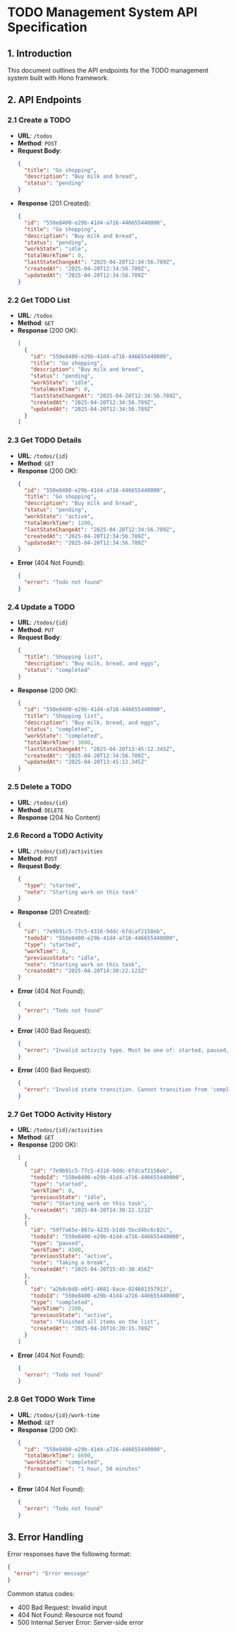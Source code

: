 # TODO Management System API Specification

## 1. Introduction
This document outlines the API endpoints for the TODO management system built with Hono framework.

## 2. API Endpoints

### 2.1 Create a TODO
- **URL**: `/todos`
- **Method**: `POST`
- **Request Body**:
  ```json
  {
    "title": "Go shopping",
    "description": "Buy milk and bread",
    "status": "pending"
  }
  ```
- **Response** (201 Created):
  ```json
  {
    "id": "550e8400-e29b-41d4-a716-446655440000",
    "title": "Go shopping",
    "description": "Buy milk and bread",
    "status": "pending",
    "workState": "idle",
    "totalWorkTime": 0,
    "lastStateChangeAt": "2025-04-20T12:34:56.789Z",
    "createdAt": "2025-04-20T12:34:56.789Z",
    "updatedAt": "2025-04-20T12:34:56.789Z"
  }
  ```

### 2.2 Get TODO List
- **URL**: `/todos`
- **Method**: `GET`
- **Response** (200 OK):
  ```json
  [
    {
      "id": "550e8400-e29b-41d4-a716-446655440000",
      "title": "Go shopping",
      "description": "Buy milk and bread",
      "status": "pending",
      "workState": "idle",
      "totalWorkTime": 0,
      "lastStateChangeAt": "2025-04-20T12:34:56.789Z",
      "createdAt": "2025-04-20T12:34:56.789Z",
      "updatedAt": "2025-04-20T12:34:56.789Z"
    }
  ]
  ```

### 2.3 Get TODO Details
- **URL**: `/todos/{id}`
- **Method**: `GET`
- **Response** (200 OK):
  ```json
  {
    "id": "550e8400-e29b-41d4-a716-446655440000",
    "title": "Go shopping",
    "description": "Buy milk and bread",
    "status": "pending",
    "workState": "active",
    "totalWorkTime": 1200,
    "lastStateChangeAt": "2025-04-20T12:34:56.789Z",
    "createdAt": "2025-04-20T12:34:56.789Z",
    "updatedAt": "2025-04-20T12:34:56.789Z"
  }
  ```
- **Error** (404 Not Found):
  ```json
  {
    "error": "Todo not found"
  }
  ```

### 2.4 Update a TODO
- **URL**: `/todos/{id}`
- **Method**: `PUT`
- **Request Body**:
  ```json
  {
    "title": "Shopping list",
    "description": "Buy milk, bread, and eggs",
    "status": "completed"
  }
  ```
- **Response** (200 OK):
  ```json
  {
    "id": "550e8400-e29b-41d4-a716-446655440000",
    "title": "Shopping list",
    "description": "Buy milk, bread, and eggs",
    "status": "completed",
    "workState": "completed",
    "totalWorkTime": 3600,
    "lastStateChangeAt": "2025-04-20T13:45:12.345Z",
    "createdAt": "2025-04-20T12:34:56.789Z",
    "updatedAt": "2025-04-20T13:45:12.345Z"
  }
  ```

### 2.5 Delete a TODO
- **URL**: `/todos/{id}`
- **Method**: `DELETE`
- **Response** (204 No Content)

### 2.6 Record a TODO Activity
- **URL**: `/todos/{id}/activities`
- **Method**: `POST`
- **Request Body**:
  ```json
  {
    "type": "started",
    "note": "Starting work on this task"
  }
  ```
- **Response** (201 Created):
  ```json
  {
    "id": "7e9b91c5-77c5-4316-9ddc-6fdcaf2158eb",
    "todoId": "550e8400-e29b-41d4-a716-446655440000",
    "type": "started",
    "workTime": 0,
    "previousState": "idle",
    "note": "Starting work on this task",
    "createdAt": "2025-04-20T14:30:22.123Z"
  }
  ```
- **Error** (404 Not Found):
  ```json
  {
    "error": "Todo not found"
  }
  ```
- **Error** (400 Bad Request):
  ```json
  {
    "error": "Invalid activity type. Must be one of: started, paused, completed, discarded"
  }
  ```
- **Error** (400 Bad Request):
  ```json
  {
    "error": "Invalid state transition. Cannot transition from 'completed' to 'active'"
  }
  ```

### 2.7 Get TODO Activity History
- **URL**: `/todos/{id}/activities`
- **Method**: `GET`
- **Response** (200 OK):
  ```json
  [
    {
      "id": "7e9b91c5-77c5-4316-9ddc-6fdcaf2158eb",
      "todoId": "550e8400-e29b-41d4-a716-446655440000",
      "type": "started",
      "workTime": 0,
      "previousState": "idle",
      "note": "Starting work on this task",
      "createdAt": "2025-04-20T14:30:22.123Z"
    },
    {
      "id": "59f7a65e-867a-4235-b1dd-5bcd4bc6c82c",
      "todoId": "550e8400-e29b-41d4-a716-446655440000",
      "type": "paused",
      "workTime": 4500,
      "previousState": "active",
      "note": "Taking a break",
      "createdAt": "2025-04-20T15:45:30.456Z"
    },
    {
      "id": "a2b4c6d8-e0f2-4681-8ace-024681357913",
      "todoId": "550e8400-e29b-41d4-a716-446655440000",
      "type": "completed",
      "workTime": 2100,
      "previousState": "active",
      "note": "Finished all items on the list",
      "createdAt": "2025-04-20T16:20:15.789Z"
    }
  ]
  ```
- **Error** (404 Not Found):
  ```json
  {
    "error": "Todo not found"
  }
  ```

### 2.8 Get TODO Work Time
- **URL**: `/todos/{id}/work-time`
- **Method**: `GET`
- **Response** (200 OK):
  ```json
  {
    "id": "550e8400-e29b-41d4-a716-446655440000",
    "totalWorkTime": 6600,
    "workState": "completed",
    "formattedTime": "1 hour, 50 minutes"
  }
  ```
- **Error** (404 Not Found):
  ```json
  {
    "error": "Todo not found"
  }
  ```

## 3. Error Handling
Error responses have the following format:
```json
{
  "error": "Error message"
}
```

Common status codes:
- 400 Bad Request: Invalid input
- 404 Not Found: Resource not found
- 500 Internal Server Error: Server-side error